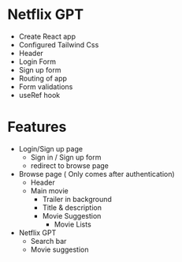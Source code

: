 # Netflix GPT

- Create React app
- Configured Tailwind Css
- Header
- Login Form
- Sign up form
- Routing of app
- Form validations
- useRef hook


# Features
- Login/Sign up page
    - Sign in / Sign up form
    - redirect to browse page
- Browse page ( Only comes after authentication)
    - Header
    - Main movie
        - Trailer in background
        - Title & description
        - Movie Suggestion
            - Movie Lists
- Netflix GPT
    - Search bar
    - Movie suggestion
    
